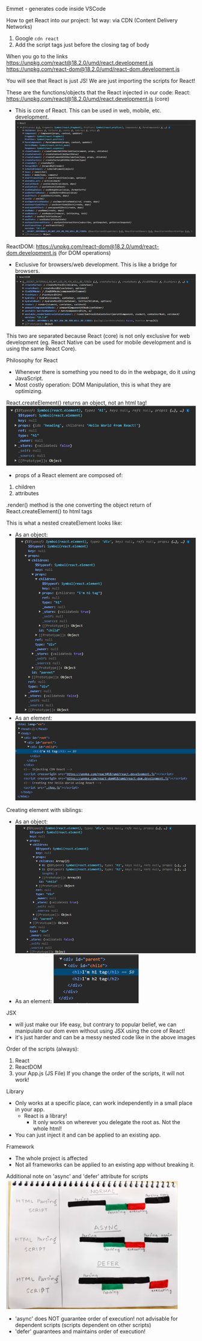 Emmet - generates code inside VSCode

How to get React into our project:
1st way: via CDN (Content Delivery Networks)
1. Google `cdn react`
2. Add the script tags just before the closing tag of body

When you go to the links
https://unpkg.com/react@18.2.0/umd/react.development.js
https://unpkg.com/react-dom@18.2.0/umd/react-dom.development.js

You will see that React is just JS!
We are just importing the scripts for React!

These are the functions/objects that the React injected in our code:
React: https://unpkg.com/react@18.2.0/umd/react.development.js (core)
- This is core of React. This can be used in web, mobile, etc. development. 
![typing-React-on-console](image.png)

ReactDOM: https://unpkg.com/react-dom@18.2.0/umd/react-dom.development.js (for DOM operations)
- Exclusive for browsers/web development. This is like a bridge for browsers.
![typing-ReactDOM-on-console](image-1.png)

This two are separated because React (core) is not only exclusive for web development
(eg. React Native can be used for mobile development and is using the same React Core).

Philosophy for React
- Whenever there is something you need to do in the webpage, do it using JavaScript.
- Most costly operation: DOM Manipulation, this is what they are optimizing.



React.createElement() returns an object, not an html tag!
![logging-heading-element-created-by-react](image-2.png)
- props of a React element are composed of:
1. children
2. attributes

.render() method is the one converting the object return of React.createElement() to html tags

This is what a nested createElement looks like:
- As an object: ![logging-our-nested-react-object-element](image-3.png)
- As an element: ![nested-react-element-rendered-in-the-dom](image-4.png)

Creating element with siblings:
- As an object: ![logging-our-nested-react-object-with-more-than-1-children](image-5.png)
- As an element: ![nested-react-element-rendered-with-more-than-1-children](image-6.png)

JSX
- will just make our life easy, but contrary to popular belief, we can manipulate our dom even without using JSX using the core of React!
- it's just harder and can be a messy nested code like in the above images





Order of the scripts (always):
1. React
2. ReactDOM
3. your App.js (JS File)
If you change the order of the scripts, it will not work!


Library
- Only works at a specific place, can work independently in a small place in your app.
    - React is a library!
      - It only works on wherever you delegate the root as. Not the whole html!
- You can just inject it and can be applied to an existing app. 

Framework
- The whole project is affected
- Not all frameworks can be applied to an existing app without breaking it.




Additional note on 'async' and 'defer' attribute for scripts
![how-they-are-executed-with-html](image-7.png)

- 'async' does NOT guarantee order of execution! not advisable for dependent scripts (scripts dependent on other scripts)
- 'defer' guarantees and maintains order of execution!